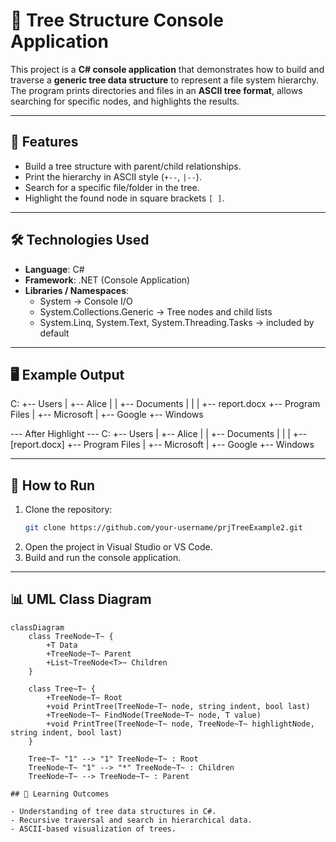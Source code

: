 # 📂 Tree Structure Console Application

This project is a **C# console application** that demonstrates how to build and traverse a **generic tree data structure** to represent a file system hierarchy. The program prints directories and files in an **ASCII tree format**, allows searching for specific nodes, and highlights the results.

---

## 📌 Features
- Build a tree structure with parent/child relationships.  
- Print the hierarchy in ASCII style (`+--`, `|--`).  
- Search for a specific file/folder in the tree.  
- Highlight the found node in square brackets `[ ]`.

---

## 🛠️ Technologies Used
- **Language**: C#  
- **Framework**: .NET (Console Application)  
- **Libraries / Namespaces**:
  - System → Console I/O  
  - System.Collections.Generic → Tree nodes and child lists  
  - System.Linq, System.Text, System.Threading.Tasks → included by default  

---

## 🖥️ Example Output

C:
+-- Users
| +-- Alice
| | +-- Documents
| | | +-- report.docx
+-- Program Files
| +-- Microsoft
| +-- Google
+-- Windows

--- After Highlight ---
C:
+-- Users
| +-- Alice
| | +-- Documents
| | | +-- [report.docx]
+-- Program Files
| +-- Microsoft
| +-- Google
+-- Windows


---

## 🚀 How to Run
1. Clone the repository:
   ```bash
   git clone https://github.com/your-username/prjTreeExample2.git
2. Open the project in Visual Studio or VS Code.
3. Build and run the console application.


---

## 📊 UML Class Diagram

```mermaid
classDiagram
    class TreeNode~T~ {
        +T Data
        +TreeNode~T~ Parent
        +List~TreeNode<T>~ Children
    }

    class Tree~T~ {
        +TreeNode~T~ Root
        +void PrintTree(TreeNode~T~ node, string indent, bool last)
        +TreeNode~T~ FindNode(TreeNode~T~ node, T value)
        +void PrintTree(TreeNode~T~ node, TreeNode~T~ highlightNode, string indent, bool last)
    }

    Tree~T~ "1" --> "1" TreeNode~T~ : Root
    TreeNode~T~ "1" --> "*" TreeNode~T~ : Children
    TreeNode~T~ --> TreeNode~T~ : Parent

## 📖 Learning Outcomes

- Understanding of tree data structures in C#.
- Recursive traversal and search in hierarchical data.
- ASCII-based visualization of trees.

